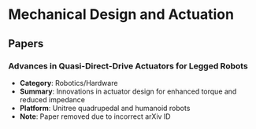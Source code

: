 # Mechanical Design and Actuation

## Papers

### Advances in Quasi-Direct-Drive Actuators for Legged Robots
- **Category**: Robotics/Hardware
- **Summary**: Innovations in actuator design for enhanced torque and reduced impedance
- **Platform**: Unitree quadrupedal and humanoid robots
- **Note**: Paper removed due to incorrect arXiv ID
